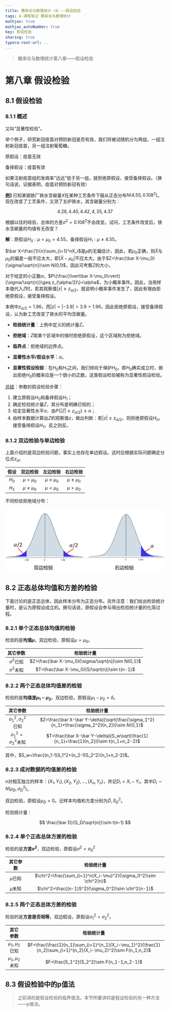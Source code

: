 ```yaml
---
title: 概率论与数理统计（4）——假设检验
tags: A-课程笔记 概率论与数理统计
mathjax: true
mathjax_autoNumber: true
key: 假设检验
sharing: true
typora-root-url: ..
---
```


> 概率论与数理统计第八章——假设检验

<!--more-->

# 第八章  假设检验

## 8.1  假设检验

### 8.1.1  概述

又叫“显著性检验”。

举个例子，研究新冠疫苗对预防新冠是否有效，我们将被试随机分为两组，一组注射新冠疫苗，另一组注射葡萄糖。

原假设：疫苗无效

备择假设：疫苗有效

如果注射疫苗组的发病率“远远”低于另一组，就拒绝原假设，接受备择假设。（换句话说，证据表明，疫苗对预防新冠有效）

**<u>例1</u>**  已知某钢铁厂铁水含碳量$X$在某种工艺条件下服从正态分布$N(4.55,0.108^2)$。现在改变了工艺条件，又测了五炉铁水，其含碳量分别为：

$$
4.28,4.40,4.42,4,35,4.37
$$

根据以往的经验，总体的方差$\sigma^2=0.108^2$不会改变。试问，工艺条件改变后，铁水含碳量的均值有无改变？

**解**：原假设$H_0:\mu=\mu_0=4.55$，备择假设$H_1:\mu\neq 4.55$。

$\bar X=\frac{1}{n}\sum_{i=1}^nX_i$是$\mu$的无偏估计，因此，若$\mu_0$正确，则$\bar X$与$\mu_0$的偏差一般不应太大，即$\lvert\bar X-\mu_0\rvert$不应太大。由于$Z=\frac{\bar X-\mu_0}{\sigma/\sqrt{n}}\sim N(0,1)$，因此可考察$Z$的大小。

对于给定的小正数$\alpha$，$P\{\frac{\lvert\bar X-\mu_0\rvert}{\sigma/\sqrt{n}}\geq z_{\alpha/2}\}=\alpha$，为小概率事件。因此，当用样本值代入$Z$时，若其观察值$\lvert z\rvert\geq z_{\alpha/2}$，就说明小概率事件发生了，因此有理由拒绝原假设，接受备择假设。

本例中$z_{\alpha/2}=1.96$，而$\lvert z\rvert=|-3.9|=3.9>1.96$，因此拒绝原假设，接受备择假设，认为新工艺改变了铁水的平均含碳量。

- **检验统计量**：上例中定义的统计量$Z$。

- **拒绝域**：$Z$取某个区域中的值时拒绝原假设，这个区域称为拒绝域。

- **临界点**：拒绝域的边界点。

- **显著性水平/假设水平**：$\alpha$。

- **显著性假设检验**：在$H_0$和$H_1$之间，我们倾向于保护$H_0$，即$H_0$确实成立时，做出拒绝$H_0$的概率应是一个很小的正数，这类假设检验被称为显著性假设检验。

<u>总结</u>：参数的假设检验步骤：
1. 建立原假设$H_0$和备择假设$H_1$；
2. 确定检验统计量$Z$，其分布是明确已知的；
3. 给定显著性水平$\alpha$，由$P\{\lvert Z\rvert\geq z_{\alpha/2}\}\leq \alpha$；
4. 由样本数据计算出$Z$的观察值$z$，做出判断：若$\lvert z\rvert\geq z_{\alpha/2}$，则拒绝原假设$H_0$，接受备择假设$H_1$。反之则反。

### 8.1.2  双边检验与单边检验

上面介绍的是双边检验问题，事实上也存在单边假设。这时应根据实际问题确定分位点$z_{\alpha}$。

|假设|双边检验|左边检验|右边检验|
|:--:|:--:|:--:|:--:|
|$H_0$|$\mu=\mu_0$|$\mu \geq \mu_0$|$\mu \leq \mu_0$|
|$H_1$|$\mu \neq \mu_0$|$\mu < \mu_0$|$\mu > \mu_0$|

不同检验拒绝域分布：

![单双边检验](\assets\images\概统第八章\单双边检验.png)

## 8.2  正态总体均值和方差的检验

下面讨论的是正态总体，因此样本分布为正态分布。另外注意：我们给出检验统计量时，是认为原假设成立的。换句话说，原假设会参与得出检验统计量的化简过程。

### 8.2.1  单个正态总体均值的检验

检验的是**均值$\mu$**，双边检验，原假设$\mu=\mu_0$。

|其它参数|检验统计量|
|:--:|:--:|
|$\sigma^2$已知|$Z=\frac{\bar X-\mu_0}{\sigma/\sqrt{n}}\sim N(0,1)$|
|$\sigma^2$未知|$T=\frac{\bar X-\mu_0}{S/\sqrt{n}}\sim t(n-1)$|

### 8.2.2  两个正态总体均值差的检验

检验的是**均值差$\mu_1-\mu_2$**，双边检验，原假设$\mu_1-\mu_2=\delta$。

|其它参数|检验统计量|
|:--:|:--:|
|$\sigma_1^2,\sigma_2^2$已知|$Z=\frac{\bar X-\bar Y-\delta}{\sqrt{\frac{\sigma_1^2}{n_1}+\frac{\sigma_2^2}{n_2}}}\sim N(0,1)$|
|$\sigma_1^2=\sigma_2^2$未知|$T=\frac{\bar X-\bar Y-\delta}{S_w\sqrt{\frac{1}{n_1}+\frac{1}{n_2}}}\sim t(n_1+n_2-2)$|

其中，$S_w=\frac{(n_1-1)S_1^2+(n_2-1)S_2^2}{n_1+n_2-2}$。

### 8.2.3  成对数据的均值差的检验

$n$对相互独立的样本：$(X_1,Y_1),(X_2,Y_2),...,(X_n,Y_n)$，并记$D_i=X_i-Y_i$，其中$D_i\sim N(\mu_D,\sigma_D^2)$。

双边检验，原假设$\mu_D=0$。记样本均值和方差分别为$\bar D,S_D^2$。

检验统计量：

$$
\frac{\bar D}{S_D/\sqrt{n}}\sim t(n-1)
$$

### 8.2.4  单个正态总体方差的检验

检验的是**方差$\sigma^2$**，双边检验，原假设$\sigma^2=\sigma_0^2$

|其它参数|检验统计量|
|:--:|:--:|
|$\mu$已知|$\chi^2=\frac{\sum_{i=1}^n(X_i-\mu)^2}{\sigma_0^2}\sim \chi^2(n)$|
|$\mu$未知|$\chi^2=\frac{(n-1)S^2}{\sigma_0^2}\sim \chi^2(n-1)$|

### 8.2.5  两个正态总体方差的检验

检验的是**方差是否相等**，双边假设，原假设$\sigma_1^2=\sigma_2^2$。

|其它参数|检验统计量|
|:--:|:--:|
|$\mu_1,\mu_2$已知|$F=\frac{\frac{1}{n_1}\sum_{i=1}^{n_1}(X_i-\mu_1)^2}{\frac{1}{n_2}\sum_{i=1}^{n_2}(X_i-\mu_2)^2}\sim F(n_1,n_2)$|
|$\mu_1,\mu_2$未知|$F=\frac{S_1^2}{S_2^2}\sim F(n_1-1,n_2-1)$|

## 8.3  假设检验中的p值法

> 之前讲的是假设检验的临界值法。本节所要讲的是假设检验的另一种方法——p值法。

